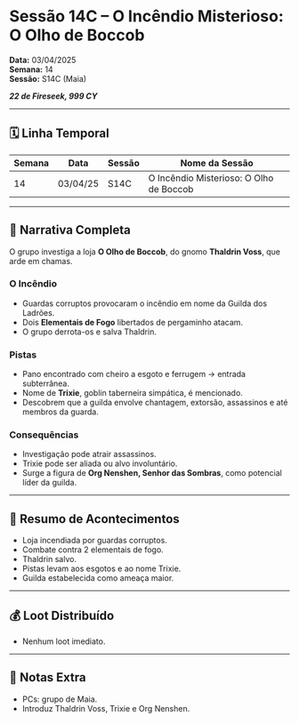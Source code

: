 # Sessão 14C – O Incêndio Misterioso: O Olho de Boccob  
**Data:** 03/04/2025  
**Semana:** 14  
**Sessão:** S14C (Maia)  

***22 de Fireseek, 999 CY***

---
## 🗓 Linha Temporal
| Semana | Data      | Sessão | Nome da Sessão                     |
|--------|-----------|--------|-------------------------------------|
| 14     | 03/04/25  | S14C   | O Incêndio Misterioso: O Olho de Boccob |

---

## 📖 Narrativa Completa
O grupo investiga a loja **O Olho de Boccob**, do gnomo **Thaldrin Voss**, que arde em chamas.  

### O Incêndio
- Guardas corruptos provocaram o incêndio em nome da Guilda dos Ladrões.  
- Dois **Elementais de Fogo** libertados de pergaminho atacam.  
- O grupo derrota-os e salva Thaldrin.  

### Pistas
- Pano encontrado com cheiro a esgoto e ferrugem → entrada subterrânea.  
- Nome de **Trixie**, goblin taberneira simpática, é mencionado.  
- Descobrem que a guilda envolve chantagem, extorsão, assassinos e até membros da guarda.  

### Consequências
- Investigação pode atrair assassinos.  
- Trixie pode ser aliada ou alvo involuntário.  
- Surge a figura de **Org Nenshen, Senhor das Sombras**, como potencial líder da guilda.  

---

## 🎲 Resumo de Acontecimentos
- Loja incendiada por guardas corruptos.  
- Combate contra 2 elementais de fogo.  
- Thaldrin salvo.  
- Pistas levam aos esgotos e ao nome Trixie.  
- Guilda estabelecida como ameaça maior.  

---

## 💰 Loot Distribuído
- Nenhum loot imediato.  

---

## 🧾 Notas Extra
- PCs: grupo de Maia.  
- Introduz Thaldrin Voss, Trixie e Org Nenshen.  
